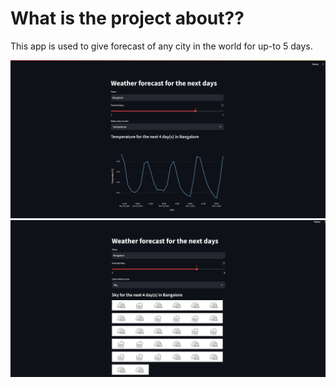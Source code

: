 # What is the project about??
This app is used to give forecast of any city in the world for up-to 5 days.

![Temperature.png](Temperature.png)
![sky.png](sky.png)
